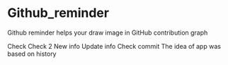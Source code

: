 # Github_reminder
Github reminder helps your draw image in GitHub contribution graph

Check
Check 2
New info
Update info 
Check commit 
The idea of app was based on history